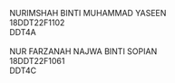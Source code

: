 NURIMSHAH BINTI MUHAMMAD YASEEN<br>
18DDT22F1102<br>
DDT4A<br>
<br>
NUR FARZANAH NAJWA BINTI SOPIAN<br>
18DDT22F1061<br>
DDT4C
